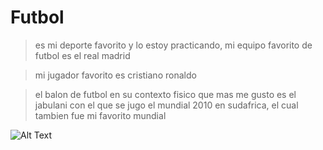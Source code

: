 # Futbol 

> es mi deporte favorito y lo estoy practicando, mi equipo favorito de futbol es el real madrid

> mi jugador favorito es cristiano ronaldo

>  el balon de futbol en su contexto fisico que mas me gusto es el jabulani con el que se jugo el mundial 2010 en sudafrica, el cual tambien fue mi favorito mundial

![Alt Text](https://upload.wikimedia.org/wikipedia/commons/thumb/b/b9/Football_iu_1996.jpg/275px-Football_iu_1996.jpg)
